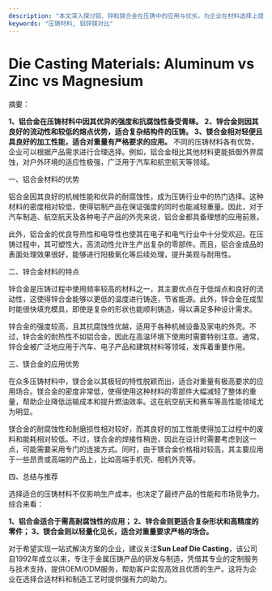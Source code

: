 ```yaml
---
description: "本文深入探讨铝、锌和镁合金在压铸中的应用与优劣，为企业在材料选择上提供参考。"
keywords: "压铸材料, 铝锌镁对比"
---
```

# Die Casting Materials: Aluminum vs Zinc vs Magnesium

摘要：

**1、铝合金在压铸材料中因其优异的强度和抗腐蚀性备受青睐。 2、锌合金则因其良好的流动性和较低的熔点优势，适合复杂结构件的压铸。 3、镁合金相对轻便且具良好的加工性能，适合对重量有严格要求的应用。** 不同的压铸材料各有优势，企业可以根据产品需求进行合理选择。例如，铝合金相比其他材料更能抵御外界腐蚀，对户外环境的适应性极强，广泛用于汽车和航空航天等领域。

一、铝合金材料的优势

铝合金因其良好的机械性能和优异的耐腐蚀性，成为压铸行业中的热门选择。这种材料的密度相对较低，使得铝制产品在保证强度的同时也能减轻重量。因此，对于汽车制造、航空航天及各种电子产品的外壳来说，铝合金都具备理想的应用前景。

此外，铝合金的优良导热性和电导性也使其在电子和电气行业中十分受欢迎。在压铸过程中，其可塑性大，高流动性允许生产出复杂的零部件。而且，铝合金成品的表面处理效果很好，能够进行阳极氧化等后续处理，提升美观与耐用性。

二、锌合金材料的特点

锌合金是压铸过程中使用频率较高的材料之一，其主要优点在于低熔点和良好的流动性，这使得锌合金能够以更低的温度进行铸造，节省能源。此外，锌合金在成型时能很快填充模具，即使是复杂的形状也能顺利铸造，得以满足多种设计需求。

锌合金的强度较高，且其抗腐蚀性优越，适用于各种机械设备及家电的外壳。不过，锌合金的耐热性不如铝合金，因此在高温环境下使用时需要特别注意。通常，锌合金被广泛地应用于汽车、电子产品和建筑材料等领域，发挥着重要作用。

三、镁合金的应用优势

在众多压铸材料中，镁合金以其极轻的特性脱颖而出，适合对重量有极高要求的应用场合。镁合金的密度非常低，使得使用这种材料的零部件大幅减轻了整体的重量，帮助企业降低运输成本和提升燃油效率。这在航空航天和赛车等高性能领域尤为明显。

镁合金的耐腐蚀性和耐磨损性相对较好，而其良好的加工性能使得加工过程中的废料和能耗相对较低。不过，镁合金的焊接性稍逊，因此在设计时需要考虑到这一点，可能需要采用专门的连接方式。同时，由于镁合金价格相对较高，其主要应用于一些昂贵或高端的产品上，比如高端手机壳、相机外壳等。

四、总结与推荐

选择适合的压铸材料不仅影响生产成本，也决定了最终产品的性能和市场竞争力。综合来看：

**1、铝合金适合于需高耐腐蚀性的应用； 2、锌合金则更适合复杂形状和高精度的零件； 3、镁合金则以轻量化见长，适合对重量要求严格的场合。**

对于希望实现一站式解决方案的企业，建议关注**Sun Leaf Die Casting**，该公司自1992年成立以来，专注于金属压铸产品的研发与制造，凭借其专业的定制服务与技术支持，提供OEM/ODM服务，帮助客户实现高效且优质的生产。这将为企业在选择合适材料和制造工艺时提供强有力的助力。

